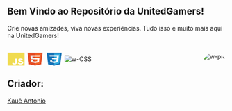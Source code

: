 ## Bem Vindo ao Repositório da UnitedGamers!

   Crie novas amizades, viva novas experiências. Tudo isso e muito mais aqui na UnitedGamers!
   

<div style="display: inline_block"><br>
  <img align="center" alt="w-Js" height="30" width="40" src="https://raw.githubusercontent.com/devicons/devicon/master/icons/javascript/javascript-plain.svg">
  <img align="center" alt="w-HTML" height="30" width="40" src="https://raw.githubusercontent.com/devicons/devicon/master/icons/html5/html5-original.svg">
  <img align="center" alt="w-CSS" height="30" width="40" src="https://raw.githubusercontent.com/devicons/devicon/master/icons/css3/css3-original.svg">
  <img align="center" alt="w-CSS" height="55" width="55" src="https://chandanbhagat.com.np/wp-content/uploads/2021/05/nodejs-45adbe594d.png">
  <img align="right" alt="w-pic" height="150" style="border-radius:50px;" src="https://cdn.discordapp.com/attachments/899956951348301896/906641417894510622/logo_fundopng.png?width=1000&height=1000">
</div>

## Criador:
<a href="https://github.com/KaueAntonio">Kauê Antonio</a><br>
